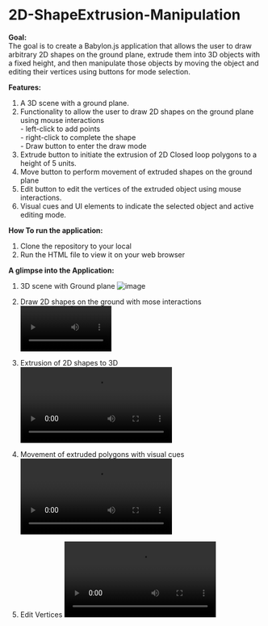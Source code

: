 # 2D-ShapeExtrusion-Manipulation

**Goal:** <br />
The goal is to create a Babylon.js application that allows the user to draw arbitrary 2D shapes on the ground plane, extrude them into 3D objects with a fixed height, and then manipulate those objects by moving the object and editing their vertices using buttons for mode selection.

**Features:** <br />
1. A 3D scene with a ground plane.
2. Functionality to allow the user to draw 2D shapes on the ground plane using mouse interactions <br />
                - left-click to add points <br />
                - right-click to complete the shape <br />
                - Draw button to enter the draw mode <br />
3. Extrude button to initiate the extrusion of 2D Closed loop polygons to a height of 5 units.
4. Move button to perform movement of extruded shapes on the ground plane
5. Edit button to edit the vertices of the extruded object using mouse interactions.
6. Visual cues and UI elements to indicate the selected object and active editing mode.

**How To run the application:**
1. Clone the repository to your local
2. Run the HTML file to view it on your web browser

**A glimpse into the Application:**
1. 3D scene with Ground plane
![image](https://github.com/Akshaya-TL/2D-ShapeExtrusion-Manipulation/assets/72205755/14fb2135-6503-46c2-b1cd-1b67ca2e3b13)

2. Draw 2D shapes on the ground with mose interactions
<video src='https://github.com/Akshaya-TL/2D-ShapeExtrusion-Manipulation/assets/72205755/e8ebf363-42a5-49ff-8ae9-6e6cc68aa96f' width=180> </video>

3. Extrusion of 2D shapes to 3D
<video src='https://github.com/Akshaya-TL/2D-ShapeExtrusion-Manipulation/assets/72205755/396eef89-83ee-496b-997f-50952142229f'> </video>

4. Movement of extruded polygons with visual cues
<video src='https://github.com/Akshaya-TL/2D-ShapeExtrusion-Manipulation/assets/72205755/d3b8a9ae-b415-4f07-a151-522932f476b9'> </video>

5. Edit Vertices
<video src='https://github.com/Akshaya-TL/2D-ShapeExtrusion-Manipulation/assets/72205755/192fc058-098e-4c56-9fdd-a1ef6de7c867'> </video>
